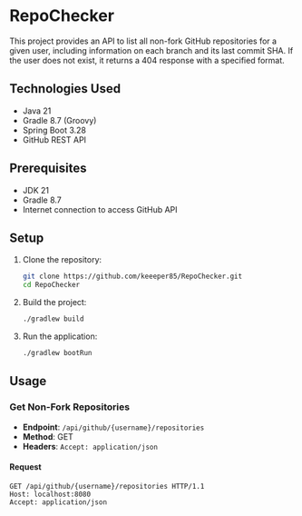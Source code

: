 # RepoChecker
This project provides an API to list all non-fork GitHub repositories for a given user, including information on each branch and its last commit SHA. If the user does not exist, it returns a 404 response with a specified format.


## Technologies Used

- Java 21
- Gradle 8.7 (Groovy)
- Spring Boot 3.28
- GitHub REST API

## Prerequisites

- JDK 21
- Gradle 8.7
- Internet connection to access GitHub API

## Setup

1. Clone the repository:
    ```sh
    git clone https://github.com/keeeper85/RepoChecker.git
    cd RepoChecker
    ```

2. Build the project:
    ```sh
    ./gradlew build
    ```

3. Run the application:
    ```sh
    ./gradlew bootRun
    ```

## Usage

### Get Non-Fork Repositories

- **Endpoint**: `/api/github/{username}/repositories`
- **Method**: GET
- **Headers**: `Accept: application/json`

#### Request

```http
GET /api/github/{username}/repositories HTTP/1.1
Host: localhost:8080
Accept: application/json

